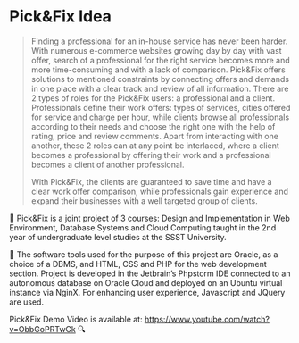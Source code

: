 # Pick&Fix Idea

>Finding a professional for an in-house service has never been harder. With numerous
>e-commerce websites growing day by day with vast offer, search of a professional for the right
>service becomes more and more time-consuming and with a lack of comparison. Pick&Fix
>offers solutions to mentioned constraints by connecting offers and demands in one place with
>a clear track and review of all information. There are 2 types of roles for the Pick&Fix users: a
>professional and a client. Professionals define their work offers: types of services, cities offered
>for service and charge per hour, while clients browse all professionals according to their needs
>and choose the right one with the help of rating, price and review comments. Apart from
>interacting with one another, these 2 roles can at any point be interlaced, where a client becomes
>a professional by offering their work and a professional becomes a client of another
>professional. 
>
>With Pick&Fix, the clients are guaranteed to save time and have a clear work
>offer comparison, while professionals gain experience and expand their businesses with a well
>targeted group of clients.

:small_blue_diamond: Pick&Fix is a joint project of 3 courses: Design and Implementation in Web Environment, Database Systems and Cloud Computing 
taught in the 2nd year of undergraduate level studies at the SSST University. 

:small_blue_diamond: The software tools used for the purpose of this project are Oracle, as a choice of a
DBMS, and HTML, CSS and PHP for the web development section. Project is developed in
the Jetbrain’s Phpstorm IDE connected to an autonomous database on Oracle Cloud and
deployed on an Ubuntu virtual instance via NginX. For enhancing user experience, Javascript
and JQuery are used.

Pick&Fix Demo Video is available at:
https://www.youtube.com/watch?v=ObbGoPRTwCk :mag:
